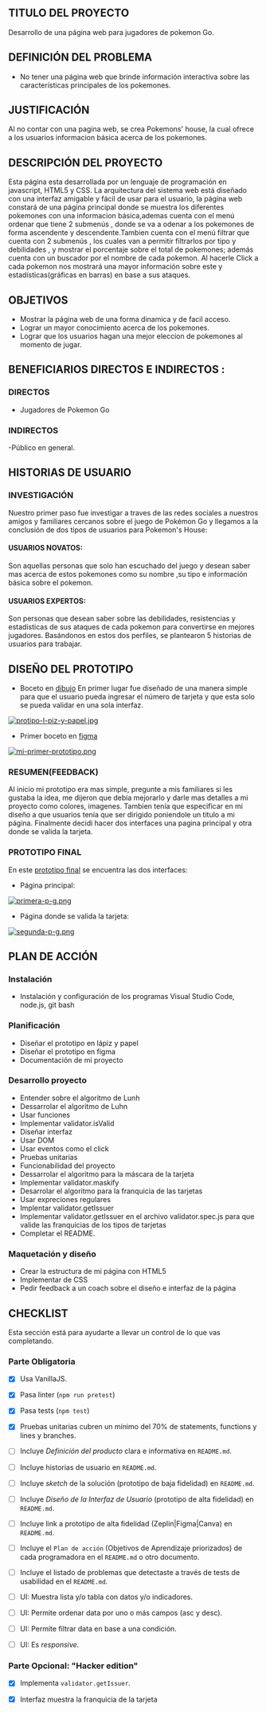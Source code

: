 ## TITULO DEL PROYECTO
Desarrollo de una página web para jugadores de pokemon Go.

## DEFINICIÓN DEL PROBLEMA
- No tener una página web que brinde información interactiva sobre las características principales de los pokemones.

## JUSTIFICACIÓN
Al no contar con una pagina web, se crea Pokemons' house, la cual ofrece a los usuarios informacion básica acerca de los pokemones.

## DESCRIPCIÓN DEL PROYECTO
Esta página esta desarrollada por un lenguaje de programación en javascript, HTML5 y CSS. La arquitectura del sistema web está diseñado con una interfaz amigable y fácil de usar  para el usuario, la página web constará de una página principal donde se muestra los diferentes pokemones con una informacion básica,ademas cuenta con el menú ordenar que tiene 2 submenús , donde se va a odenar a los pokemones de forma ascendente y descendente.Tambien cuenta con el menú filtrar que cuenta con 2 submenús , los cuales van a permitir filtrarlos por tipo y debilidades  , y mostrar el porcentaje sobre el total de pokemones; además cuenta con un buscador por el nombre de cada pokemon. 
 Al hacerle Click a cada pokemon nos mostrará una mayor información sobre este y estadísticas(gráficas en barras) en base a  sus ataques.

## OBJETIVOS
- Mostrar la página web de una forma dinamica y de facil acceso.
- Lograr un mayor conocimiento acerca de los pokemones.
- Lograr que los usuarios hagan una mejor eleccion de pokemones al momento de jugar.

## BENEFICIARIOS DIRECTOS E INDIRECTOS :

### DIRECTOS
- Jugadores de Pokemon Go
### INDIRECTOS
-Público en general.

## HISTORIAS DE USUARIO
### INVESTIGACIÓN 
Nuestro primer paso fue investigar a traves de las redes sociales a nuestros amigos y familiares cercanos sobre el juego de Pokémon Go y llegamos a la conclusión de dos tipos de usuarios para Pokemon's House:

#### USUARIOS NOVATOS:
Son aquellas personas que solo han escuchado del juego  y desean saber mas  acerca de estos pokemones como su nombre ,su tipo e información básica sobre el pokemon.

#### USUARIOS EXPERTOS:
Son personas que desean saber sobre las debilidades, resistencias y estadisticas de sus ataques  de cada pokemon para convertirse en mejores jugadores.
Basándonos en estos dos perfiles, se plantearon 5 historias de usuarios para trabajar.

## DISEÑO DEL PROTOTIPO
  * Boceto en [dibujo](https://drive.google.com/drive/folders/1cFwLdZ9CpQwSU3dnZLgQ1y9rO6OCe2mI?usp=sharing)
  En primer lugar fue diseñado de una manera simple para que el usuario pueda ingresar el número de tarjeta y que esta solo se pueda validar en una sola interfaz. 
  
  [![protipo-l-piz-y-papel.jpg](https://i.postimg.cc/DzbytDkJ/protipo-l-piz-y-papel.jpg)](https://postimg.cc/Y4MHFdSM)

  * Primer boceto en [figma](https://www.figma.com/file/HqJou5rSr0jKhGIVxh0bPA/Untitled?node-id=0%3A1)

  [![mi-primer-prototipo.png](https://i.postimg.cc/63MZQgqW/mi-primer-prototipo.png)](https://postimg.cc/phnrG0K4)


  ### RESUMEN(FEEDBACK)
  Al inicio mi prototipo era mas simple, pregunte a mis familiares si les gustaba la idea, me dijeron que debía mejorarlo y darle mas detalles a mi proyecto como colores, imagenes. Tambien tenía que especificar en mi diseño a que usuarios tenía que ser dirigido poniendole un titulo a mi página. Finalmente decidi hacer dos interfaces una pagina principal y otra donde se valida la tarjeta.

  ### PROTOTIPO FINAL
  En este [prototipo final](https://www.figma.com/file/FKQ58VEqJ90JipE3iHt8Uv/Untitled?node-id=0%3A1) se encuentra las dos interfaces:

  * Página principal:

  [![primera-p-g.png](https://i.postimg.cc/brQst5NS/primera-p-g.png)](https://postimg.cc/7JZHvmzq)

  * Página donde se valida la tarjeta:

  [![segunda-p-g.png](https://i.postimg.cc/vHs1sG3r/segunda-p-g.png)](https://postimg.cc/s1TfPCFx)


## PLAN DE ACCIÓN
  ### Instalación
   - Instalación y configuración de los programas Visual Studio Code, node.js, git bash
  ### Planificación 
   - Diseñar el prototipo en lápiz y papel
   - Diseñar el prototipo en figma
   - Documentación de mi proyecto
  ### Desarrollo proyecto
   - Entender sobre el algoritmo de Lunh
   - Dessarrolar el algoritmo de Luhn
   - Usar funciones 
   - Implementar validator.isValid
   - Diseñar interfaz 
   - Usar DOM
   - Usar eventos como el click 
   - Pruebas unitarias
   - Funcionabilidad del proyecto
   - Dessarrolar el algoritmo para la máscara de la tarjeta
   - Implementar validator.maskify
   - Desarrolar el algoritmo para la franquicia de las tarjetas
   - Usar expreciones regulares
   - Implentar validator.getIssuer
   - Implementar validator.getIssuer en el archivo validator.spec.js para que valide las franquicias de los tipos de  tarjetas
   - Completar el README.

  ### Maquetación y diseño
   - Crear la estructura de mi página con HTML5
   - Implementar de CSS 
   - Pedir feedback a un coach sobre el diseño e interfaz de la página

## CHECKLIST

Esta sección está para ayudarte a llevar un control de lo que vas completando.

### Parte Obligatoria

* [x] Usa VanillaJS.
* [x] Pasa linter (`npm run pretest`)
* [x] Pasa tests (`npm test`)
* [x] Pruebas unitarias cubren un mínimo del 70% de statements, functions y
  lines y branches.
* [ ] Incluye _Definición del producto_ clara e informativa en `README.md`.
* [ ] Incluye historias de usuario en `README.md`.
* [ ] Incluye _sketch_ de la solución (prototipo de baja fidelidad) en
  `README.md`.
* [ ] Incluye _Diseño de la Interfaz de Usuario_ (prototipo de alta fidelidad)
  en `README.md`.

* [ ] Incluye link a prototipo de alta fidelidad (Zeplin|Figma|Canva) en `README.md`.
* [ ] Incluye el `Plan de acción` (Objetivos de Aprendizaje priorizados) de cada programadora en el `README.md` o otro documento.
* [ ] Incluye el listado de problemas que detectaste a través de tests de
  usabilidad en el `README.md`.
* [ ] UI: Muestra lista y/o tabla con datos y/o indicadores.
* [ ] UI: Permite ordenar data por uno o más campos (asc y desc).
* [ ] UI: Permite filtrar data en base a una condición.
* [ ] UI: Es _responsive_.

### Parte Opcional: "Hacker edition"

* [x] Implementa `validator.getIssuer`.
* [x] Interfaz muestra la franquicia de la tarjeta



